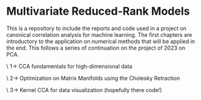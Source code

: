 # Multivariate Reduced-Rank Models
This is a repository to include the reports and code used in a project on canonical correlation analysis for machine learning. The first chapters are introductory to the application on numerical methods that will be applied in the end. This follows a series of continuation on the project of 2023 on PCA.

\\ 1-> CCA fundamentals for high-dimensional data

\\ 2-> Optimization on Matrix Manifolds using the Cholesky Retraction

\\ 3-> Kernel CCA for data visualization (hopefully there code!)

